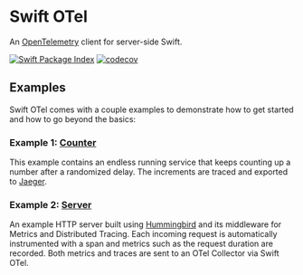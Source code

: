 # Swift OTel

An [OpenTelemetry](https://opentelemetry.io) client for server-side Swift.

[![Swift Package Index](https://img.shields.io/endpoint?url=https%3A%2F%2Fswiftpackageindex.com%2Fapi%2Fpackages%2Fswift-otel%2Fswift-otel%2Fbadge%3Ftype%3Dswift-versions)](https://swiftpackageindex.com/swift-otel/swift-otel)
[![codecov](https://codecov.io/gh/swift-otel/swift-otel/graph/badge.svg?token=CLBHHQITUY)](https://codecov.io/gh/swift-otel/swift-otel)

## Examples

Swift OTel comes with a couple examples to demonstrate how to get started and how to go beyond the basics:

### Example 1: [Counter](./Examples/Counter)

This example contains an endless running service that keeps counting up a number after a randomized delay.
The increments are traced and exported to [Jaeger](https://jaegertracing.io).

### Example 2: [Server](./Examples/Server)

An example HTTP server built using [Hummingbird](https://github.com/hummingbird-project/hummingbird) and its middleware
for Metrics and Distributed Tracing. Each incoming request is automatically instrumented with a span and metrics such
as the request duration are recorded. Both metrics and traces are sent to an OTel Collector via Swift OTel.
